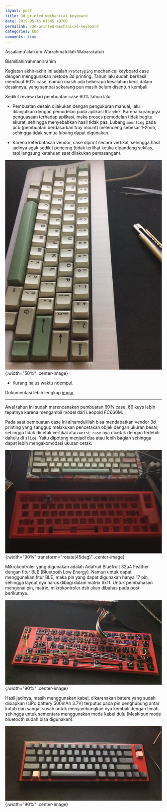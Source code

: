 ```yaml
---
layout: post
title: 3d printed mechanical keyboard
date: 2019-05-16 01:45 +0700
permalink: /3d-printed-mechanical-keyboard
categories: kbd
comments: true
---
```

Assalamu'alaikum Warrahmatullah Wabarakatuh

Bismillahirrahmanirrahim

Kegiatan akhir-akhir ini adalah `Prototyping` mechanical keyboard case dengan menggunakan metode 3d printing. Tahun lalu sudah berhasil membuat 60% case, namun masih ada beberapa kesalahan kecil dalam desainnya, yang sampai sekarang pun masih belum disentuh kembali.

Sedikit review dari pembuatan case 60% tahun lalu.

- Pembuatan desain dilakukan dengan pengukuran manual, lalu dilanjutkan dengan pemodelan pada aplikasi `Blender`. Karena kurangnya penguasaan terhadap aplikasi, maka proses pemodelan tidak begitu akurat, sehingga menyebabkan hasil tidak pas. Lubang `mounting` pada pcb (pembuatan berdasarkan tray mount) melenceng sebesar 1-2mm, sehingga tidak semua lubang dapat digunakan.

- Karena keterbatasan vendor, case diprint secara vertikal, sehingga hasil jadinya agak sedikit penceng (tidak terlihat ketika dipandang sekilas, tapi langsung ketahuan saat dilakukan pemasangan).

![3d print case model hhkb 7u](/assets/img/IMG_4545.JPG){:width="50%" .center-image}

- Kurang halus waktu ndempul.

Dokumentasi lebih lengkap [imgur][mech-1]

[mech-1]:https://imgur.com/gallery/WYtRT1Y

--------------------------------------

Awal tahun ini sudah merencanakan pembuatan 60% case, 66 keys lebih tepatnya karena mengambil model dari Leopold FC660M. 

Pada saat pembuatan case ini alhamdulillah bisa mendapatkan vendor 3d printing yang sanggup melakukan pencetakan objek dengan ukuran besar, sehingga tidak dicetak vertikal atau `worst case` nya dicetak dengan terlebih dahulu di `slice`. Yaitu dipotong menjadi dua atau lebih bagian sehingga dapat lebih mengakomodasi ukuran cetak.

![3d print case model fc660](/assets/img/IMG_4885.JPG){:width="90%" transform="rotate(45deg)" .center-image}

Mikrokontroler yang digunakan adalah Adafruit Bluefruit 32u4 Feather dengan fitur BLE (Bluetooth Low Energy). Namun untuk dapat menggunakan fitur BLE, maka pin yang dapat digunakan hanya 17 pin, sehingga layout nya harus dibagi dalam matrix 6x11. Untuk pembahasan mengenai pin, matrix, mikrokontroler dsb akan dibahas pada post berikutnya.

![3d print case model fc660](/assets/img/IMG_4900.JPG){:width="90%" .center-image}

Hasil jadinya, masih menggunakan kabel, dikarenakan batere yang sudah disiapkan (LiPo battery 500mAh 3.7V) terputus pada pin penghubung antar kutub dan sangat susah untuk menyambungkan nya kembali dengan timah sehingga untuk sementara menggunakan mode kabel dulu (Meskipun mode bluetooth sudah bisa digunakan).

![3d print case model fc660](/assets/img/IMG_4908.JPG){:width="90%" .center-image}